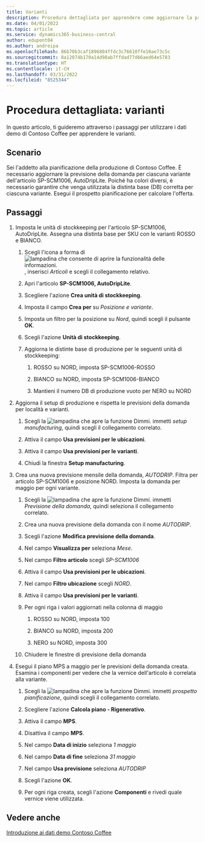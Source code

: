 ```yaml
---
title: Varianti
description: Procedura dettagliata per apprendere come aggiornare la previsione della domanda per ciascuna variante di un prodotto in Business Central.
ms.date: 04/01/2022
ms.topic: article
ms.service: dynamics365-business-central
author: edupont04
ms.author: andreipa
ms.openlocfilehash: 86b70b3caf1896804ffdc3c76610ffe10ae73c5c
ms.sourcegitcommit: 8a12074b170a14d98ab7ffdad77d66aed64e5783
ms.translationtype: HT
ms.contentlocale: it-CH
ms.lasthandoff: 03/31/2022
ms.locfileid: "8525344"
---
```

# <a name="walkthrough-variants"></a>Procedura dettagliata: varianti

In questo articolo, ti guideremo attraverso i passaggi per utilizzare i dati demo di Contoso Coffee per apprendere le varianti.

## <a name="scenario"></a>Scenario

Sei l'addetto alla pianificazione della produzione di Contoso Coffee. È necessario aggiornare la previsione della domanda per ciascuna variante dell'articolo SP-SCM1006, AutoDripLite. Poiché ha colori diversi, è necessario garantire che venga utilizzata la distinta base (DB) corretta per ciascuna variante. Esegui il prospetto pianificazione per calcolare l'offerta.  

## <a name="steps"></a>Passaggi

1. Imposta le unità di stockkeeping per l'articolo SP-SCM1006, AutoDripLite. Assegna una distinta base per SKU con le varianti ROSSO e BIANCO.

    1. Scegli l'icona a forma di ![lampadina che consente di aprire la funzionalità delle informazioni.](../media/ui-search/search_small.png "Dimmi cosa vuoi fare") , inserisci *Articoli* e scegli il collegamento relativo.  

    2. Apri l'articolo **SP-SCM1006, AutoDripLite**.

    3. Scegliere l'azione **Crea unità di stockkeeping**.  

    4. Imposta il campo **Crea per** su *Posizione e variante*.

    5. Imposta un filtro per la posizione su *Nord*, quindi scegli il pulsante **OK**.

    6. Scegli l'azione **Unità di stockkeeping**.  

    7. Aggiorna le distinte base di produzione per le seguenti unità di stockkeeping:

        1. ROSSO su NORD, imposta SP-SCM1006-ROSSO  

        2. BIANCO su NORD, imposta SP-SCM1006-BIANCO  

        3. Mantieni il numero DB di produzione vuoto per NERO su NORD  

2. Aggiorna il setup di produzione e rispetta le previsioni della domanda per località e varianti.  

    1. Scegli la ![lampadina che apre la funzione Dimmi.](../media/ui-search/search_small.png "Dimmi cosa vuoi fare") immetti *setup manufacturing*, quindi scegli il collegamento correlato.  

    2. Attiva il campo **Usa previsioni per le ubicazioni**.

    3. Attiva il campo **Usa previsioni per le varianti**.

    4. Chiudi la finestra **Setup manufacturing**.

3. Crea una nuova previsione mensile della domanda, *AUTODRIP*. Filtra per articolo SP-SCM1006 e posizione NORD. Imposta la domanda per maggio per ogni variante. 

    1. Scegli la ![lampadina che apre la funzione Dimmi.](../media/ui-search/search_small.png "Dimmi cosa vuoi fare") immetti *Previsione della domanda*, quindi seleziona il collegamento correlato.

    2. Crea una nuova previsione della domanda con il nome *AUTODRIP*.

    3. Scegli l'azione **Modifica previsione della domanda**.

    4. Nel campo **Visualizza per** seleziona *Mese*.

    5. Nel campo **Filtro articolo** scegli *SP-SCM1006*

    6. Attiva il campo **Usa previsioni per le ubicazioni**.

    7. Nel campo **Filtro ubicazione** scegli *NORD*.

    8. Attiva il campo **Usa previsioni per le varianti**.

    9. Per ogni riga i valori aggiornati nella colonna di maggio

        1. ROSSO su NORD, imposta 100

        2. BIANCO su NORD, imposta 200

        3. NERO su NORD, imposta 300

    10. Chiudere le finestre di previsione della domanda

4. Esegui il piano MPS a maggio per le previsioni della domanda creata. Esamina i componenti per vedere che la vernice dell'articolo è correlata alla variante.

    1. Scegli la ![lampadina che apre la funzione Dimmi.](../media/ui-search/search_small.png "Informazioni sull'operazione che si desidera eseguire") immetti *prospetto pianificazione*, quindi scegli il collegamento correlato.

    2. Scegliere l'azione **Calcola piano - Rigenerativo**.

    3. Attiva il campo **MPS**.

    4. Disattiva il campo **MPS**.

    5. Nel campo **Data di inizio** seleziona *1 maggio*

    6. Nel campo **Data di fine** seleziona *31 maggio*

    7. Nel campo **Usa previsione** seleziona *AUTODRIP*

    8. Scegli l'azione **OK**.

    9. Per ogni riga creata, scegli l'azione **Componenti** e rivedi quale vernice viene utilizzata.  

## <a name="see-also"></a>Vedere anche

[Introduzione ai dati demo Contoso Coffee](contoso-coffee-intro.md)  
